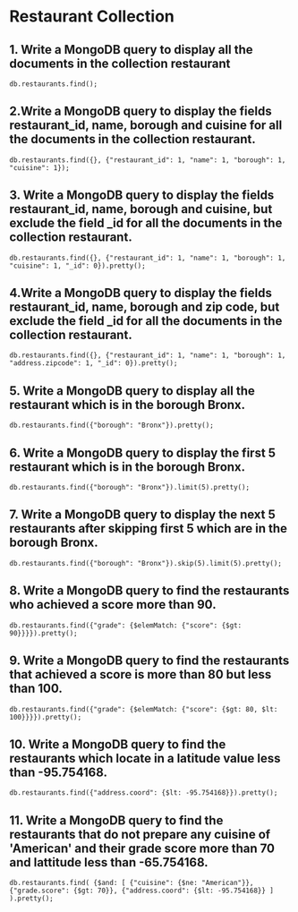 # Restaurant Collection

## 1. Write a MongoDB query to display all the documents in the collection restaurant
`db.restaurants.find();`

## 2.Write a MongoDB query to display the fields restaurant_id, name, borough and cuisine for all the documents in the collection restaurant.
`db.restaurants.find({}, {"restaurant_id": 1, "name": 1, "borough": 1, "cuisine": 1});`

## 3. Write a MongoDB query to display the fields restaurant_id, name, borough and cuisine, but exclude the field _id for all the documents in the collection restaurant.
`db.restaurants.find({}, {"restaurant_id": 1, "name": 1, "borough": 1, "cuisine": 1, "_id": 0}).pretty();`

## 4.Write a MongoDB query to display the fields restaurant_id, name, borough and zip code, but exclude the field _id for all the documents in the collection restaurant.
`db.restaurants.find({}, {"restaurant_id": 1, "name": 1, "borough": 1, "address.zipcode": 1, "_id": 0}).pretty();`

## 5. Write a MongoDB query to display all the restaurant which is in the borough Bronx.
`db.restaurants.find({"borough": "Bronx"}).pretty();`

## 6. Write a MongoDB query to display the first 5 restaurant which is in the borough Bronx.
`db.restaurants.find({"borough": "Bronx"}).limit(5).pretty();`

## 7. Write a MongoDB query to display the next 5 restaurants after skipping first 5 which are in the borough Bronx.
`db.restaurants.find({"borough": "Bronx"}).skip(5).limit(5).pretty();`

## 8. Write a MongoDB query to find the restaurants who achieved a score more than 90.
`db.restaurants.find({"grade": {$elemMatch: {"score": {$gt: 90}}}}).pretty();`

## 9. Write a MongoDB query to find the restaurants that achieved a score is more than 80 but less than 100.
`db.restaurants.find({"grade": {$elemMatch: {"score": {$gt: 80, $lt: 100}}}}).pretty();`

## 10. Write a MongoDB query to find the restaurants which locate in a latitude value less than -95.754168.
`db.restaurants.find({"address.coord": {$lt: -95.754168}}).pretty();`

## 11. Write a MongoDB query to find the restaurants that do not prepare any cuisine of 'American' and their grade score more than 70 and lattitude less than -65.754168.
`db.restaurants.find(
    {$and: [
        {"cuisine": {$ne: "American"}},
        {"grade.score": {$gt: 70}},
        {"address.coord": {$lt: -95.754168}}
    ]
  ).pretty();`